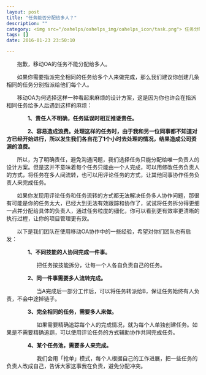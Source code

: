 ```yaml
---
layout: post
title: "任务能否分配给多人？"
description: ""
category: <img src="/oahelps/oahelps_img/oahelps_icon/task.png"> 任务分配与使用
tags: []
date: 2016-01-23 23:50:10

---
```

&#160; &#160; &#160; &#160;抱歉，移动OA的任务不能分配给多人。

&#160; &#160; &#160; &#160;如果你需要指派完全相同的任务给多个人来做完成，那么我们建议你创建几条相同的任务分别指派给他们每个人。

&#160; &#160; &#160; &#160;移动OA为何选择这样一种看起来麻烦的设计方案，这是因为你也许会在指派相同任务给多人后遇到这样的麻烦：

&#160; &#160; &#160; &#160;&#160; &#160; &#160; &#160;**1、责任人不明确，任务延误时相互推诿责任。**

&#160; &#160; &#160; &#160;&#160; &#160; &#160; &#160;**2、容易造成浪费。处理这样的任务时，由于我和另一位同事都不知道对方已经开始进行，所以发生我们各自花了1个小时去处理的情况，结果造成公司资源的浪费。**

&#160; &#160; &#160; &#160;所以，为了明确责任，避免沟通问题，我们选择任务只能分配给唯一负责人的设计方案。但是这并不意味着每个任务只能由一个人完成，可以用修改任务负责人的方式，将任务在多人间流转，也可以用评论任务的方式，让其他同事协作任务负责人来完成任务。

&#160; &#160; &#160; &#160;如果你发现用评论任务和任务流转的方式都无法解决任务多人协作问题，那很有可能是你的任务太大，已经大到无法有效跟踪和协作了，试试将任务拆分得更细一点并分配给具体的负责人，通过任务粒度的细化，你可以看到更有效率更清晰的执行过程，让你的项目管理更有效。

&#160; &#160; &#160; &#160;以下是我们团队在使用移动OA协作中的一些经验，希望对你们团队也有启发：

&#160; &#160; &#160; &#160;&#160; &#160; &#160; &#160;**1、不同技能的人协同完成一件事。**

&#160; &#160; &#160; &#160;&#160; &#160; &#160; &#160;&#160; &#160; &#160;&#160;把任务按技能拆分，让每一个人各自负责自己的任务。

&#160; &#160; &#160; &#160;&#160; &#160; &#160; &#160;**2、同一件事需要多人流转完成。**

&#160; &#160; &#160; &#160;&#160; &#160; &#160; &#160;&#160; &#160; &#160;&#160;当A完成后一部分工作后，可以将任务转派给B，保证任务始终有人负责，不会中途掉链子。

&#160; &#160; &#160; &#160;&#160; &#160; &#160; &#160;**3、完全相同的任务，需要多人来做。**

&#160; &#160; &#160; &#160;&#160; &#160; &#160; &#160;&#160; &#160; &#160;&#160;如果需要精确追踪每个人的完成情况，就为每个人单独创建任务。如果是不需要精确追踪，可以使用评论任务的方式辅助协作共同完成任务。

&#160; &#160; &#160; &#160;&#160; &#160; &#160; &#160;**4、某个任务池，需要多人来完成。**

&#160; &#160; &#160; &#160;&#160; &#160; &#160; &#160;&#160; &#160; &#160;&#160;我们会用「抢单」模式，每个人根据自己的工作进展，把一些任务的负责人改成自己，告诉大家这事我在负责，避免分配冲突。

